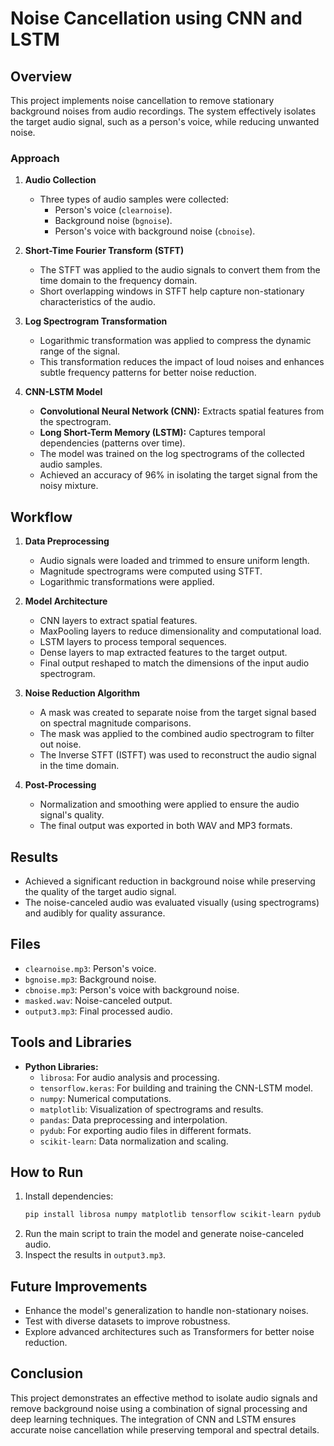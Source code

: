 # Noise Cancellation using CNN and LSTM

## Overview
This project implements noise cancellation to remove stationary background noises from audio recordings. The system effectively isolates the target audio signal, such as a person's voice, while reducing unwanted noise.

### Approach
1. **Audio Collection**
   - Three types of audio samples were collected:
     - Person's voice (`clearnoise`).
     - Background noise (`bgnoise`).
     - Person's voice with background noise (`cbnoise`).

2. **Short-Time Fourier Transform (STFT)**
   - The STFT was applied to the audio signals to convert them from the time domain to the frequency domain.
   - Short overlapping windows in STFT help capture non-stationary characteristics of the audio.

3. **Log Spectrogram Transformation**
   - Logarithmic transformation was applied to compress the dynamic range of the signal.
   - This transformation reduces the impact of loud noises and enhances subtle frequency patterns for better noise reduction.

4. **CNN-LSTM Model**
   - **Convolutional Neural Network (CNN):** Extracts spatial features from the spectrogram.
   - **Long Short-Term Memory (LSTM):** Captures temporal dependencies (patterns over time).
   - The model was trained on the log spectrograms of the collected audio samples.
   - Achieved an accuracy of 96% in isolating the target signal from the noisy mixture.

## Workflow
1. **Data Preprocessing**
   - Audio signals were loaded and trimmed to ensure uniform length.
   - Magnitude spectrograms were computed using STFT.
   - Logarithmic transformations were applied.

2. **Model Architecture**
   - CNN layers to extract spatial features.
   - MaxPooling layers to reduce dimensionality and computational load.
   - LSTM layers to process temporal sequences.
   - Dense layers to map extracted features to the target output.
   - Final output reshaped to match the dimensions of the input audio spectrogram.

3. **Noise Reduction Algorithm**
   - A mask was created to separate noise from the target signal based on spectral magnitude comparisons.
   - The mask was applied to the combined audio spectrogram to filter out noise.
   - The Inverse STFT (ISTFT) was used to reconstruct the audio signal in the time domain.

4. **Post-Processing**
   - Normalization and smoothing were applied to ensure the audio signal's quality.
   - The final output was exported in both WAV and MP3 formats.

## Results
- Achieved a significant reduction in background noise while preserving the quality of the target audio signal.
- The noise-canceled audio was evaluated visually (using spectrograms) and audibly for quality assurance.

## Files
- `clearnoise.mp3`: Person's voice.
- `bgnoise.mp3`: Background noise.
- `cbnoise.mp3`: Person's voice with background noise.
- `masked.wav`: Noise-canceled output.
- `output3.mp3`: Final processed audio.

## Tools and Libraries
- **Python Libraries:**
  - `librosa`: For audio analysis and processing.
  - `tensorflow.keras`: For building and training the CNN-LSTM model.
  - `numpy`: Numerical computations.
  - `matplotlib`: Visualization of spectrograms and results.
  - `pandas`: Data preprocessing and interpolation.
  - `pydub`: For exporting audio files in different formats.
  - `scikit-learn`: Data normalization and scaling.

## How to Run
1. Install dependencies:
   ```bash
   pip install librosa numpy matplotlib tensorflow scikit-learn pydub pandas
   ```
2. Run the main script to train the model and generate noise-canceled audio.
3. Inspect the results in `output3.mp3`.

## Future Improvements
- Enhance the model's generalization to handle non-stationary noises.
- Test with diverse datasets to improve robustness.
- Explore advanced architectures such as Transformers for better noise reduction.

## Conclusion
This project demonstrates an effective method to isolate audio signals and remove background noise using a combination of signal processing and deep learning techniques. The integration of CNN and LSTM ensures accurate noise cancellation while preserving temporal and spectral details.

